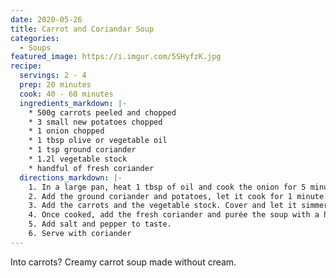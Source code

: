```yaml
---
date: 2020-05-26
title: Carrot and Coriandar Soup
categories:
  - Soups
featured_image: https://i.imgur.com/5SHyfzK.jpg
recipe:
  servings: 2 - 4
  prep: 20 minutes
  cook: 40 - 60 minutes
  ingredients_markdown: |-
    * 500g carrots peeled and chopped
    * 3 small new potatoes chopped
    * 1 onion chopped
    * 1 tbsp olive or vegetable oil
    * 1 tsp ground coriander
    * 1.2l vegetable stock
    * handful of fresh coriander
  directions_markdown: |-
    1. In a large pan, heat 1 tbsp of oil and cook the onion for 5 minutes until it is soft.
    2. Add the ground coriander and potatoes, let it cook for 1 minute.
    3. Add the carrots and the vegetable stock. Cover and let it simmer until the vegetables are soft for approximately 30 minutes.
    4. Once cooked, add the fresh coriander and purée the soup with a hand blender or in a food processor.
    5. Add salt and pepper to taste.
    6. Serve with coriander
---
```


Into carrots? Creamy carrot soup made without cream.
